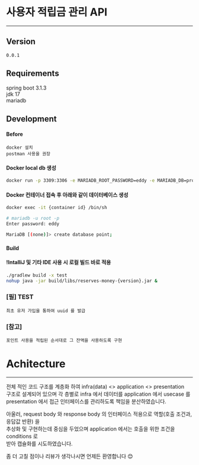 # 사용자 적립금 관리 API

---

## Version
`0.0.1`

## Requirements

spring boot 3.1.3 \
jdk 17 \
mariadb

## Development

#### Before
```
docker 설치
postman 사용을 권장
```



#### Docker local db 생성
```bash
docker run -p 3309:3306 -e MARIADB_ROOT_PASSWORD=eddy -e MARIADB_DB=prototype --name reserves-money -d mariadb;
```

#### Docker 컨테이너 접속 후 아래와 같이 데이터베이스 생성
```bash
docker exec -it {container id} /bin/sh

# mariadb -u root -p
Enter password: eddy

MariaDB [(none)]> create database point;
```

#### Build
#### !IntalliJ 및 기타 IDE 사용 시 로컬 빌드 바로 적용
```bash
./gradlew build -x test
nohup java -jar build/libs/reserves-money-{version}.jar &
```

### [필] TEST
```
최초 유저 가입을 통하여 uuid 를 발급
```

### [참고] 
```
포인트 사용을 적립된 순서대로 그 잔액을 사용하도록 구현
```


# Achitecture

---

전체 적인 코드 구조를 계층화 하여 infra(data) <> application <> presentation \
구조로 설계되어 있으며 각 층별로 infra 에서 데이터를 application 에서 usecase 를 \
presentation 에서 접근 인터페이스를 관리하도록 책임을 분산하였습니다.

아울러, request body 와 response body 의 인터페이스 적용으로 역할(호출 조건과, 응답값 반환) 을 \
추상화 및 구현하는데 중심을 두었으며 application 에서는 호출을 위한 조건을 conditions 로 \
받아 캡슐화를 시도하였습니다.

좀 더 고칠 점이나 리뷰가 생각나시면 언제든 환영합니다 😊
